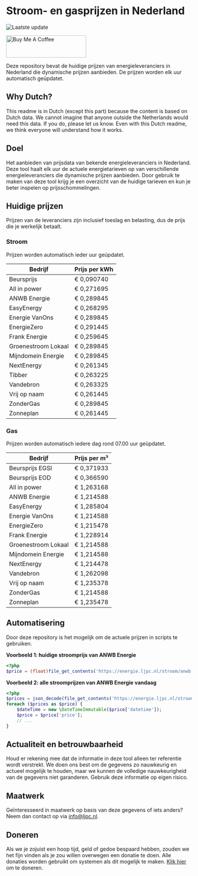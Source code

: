 # Stroom- en gasprijzen in Nederland

![Laatste update](https://img.shields.io/badge/laatste%20update-2024--11--02%2011%3A00%20CET-brightgreen)

<a href="https://www.buymeacoffee.com/Lars-" target="_blank"><img src="https://cdn.buymeacoffee.com/buttons/v2/default-orange.png" alt="Buy Me A Coffee" height="60" style="height: 60px !important;width: 217px !important;" ></a>

Deze repository bevat de huidige prijzen van energieleveranciers in Nederland die dynamische prijzen aanbieden. De prijzen worden elk uur automatisch geüpdatet.

## Why Dutch?

This readme is in Dutch (except this part) because the content is based on Dutch data. We cannot imagine that anyone outside the Netherlands would need this data. If you do, please let us know. Even with this Dutch readme, we think
everyone will understand how it works.

## Doel

Het aanbieden van prijsdata van bekende energieleveranciers in Nederland. Deze tool haalt elk uur de actuele energietarieven op van verschillende energieleveranciers die dynamische prijzen aanbieden. Door gebruik te maken van deze tool
krijg je een overzicht van de huidige tarieven en kun je beter inspelen op prijsschommelingen.

## Huidige prijzen

Prijzen van de leveranciers zijn inclusief toeslag en belasting, dus de prijs die je werkelijk betaalt.

### Stroom

Prijzen worden automatisch ieder uur geüpdatet.

 Bedrijf | Prijs per kWh 
---------|---------------
Beursprijs | € 0,090740
All in power | € 0,271695
ANWB Energie | € 0,289845
EasyEnergy | € 0,268295
Energie VanOns | € 0,289845
EnergieZero | € 0,291445
Frank Energie | € 0,259645
Groenestroom Lokaal | € 0,289845
Mijndomein Energie | € 0,289845
NextEnergy | € 0,261345
Tibber | € 0,263225
Vandebron | € 0,263325
Vrij op naam | € 0,261445
ZonderGas | € 0,289845
Zonneplan | € 0,261445


### Gas

Prijzen worden automatisch iedere dag rond 07.00 uur geüpdatet.

 Bedrijf | Prijs per m³ 
---------|--------------
Beursprijs EGSI | € 0,371933
Beursprijs EOD | € 0,366590
All in power | € 1,263168
ANWB Energie | € 1,214588
EasyEnergy | € 1,285804
Energie VanOns | € 1,214588
EnergieZero | € 1,215478
Frank Energie | € 1,228914
Groenestroom Lokaal | € 1,214588
Mijndomein Energie | € 1,214588
NextEnergy | € 1,214478
Vandebron | € 1,262098
Vrij op naam | € 1,235378
ZonderGas | € 1,214588
Zonneplan | € 1,235478


## Automatisering

Door deze repository is het mogelijk om de actuele prijzen in scripts te gebruiken.

**Voorbeeld 1: huidige stroomprijs van ANWB Energie**

```php
<?php
$price = (float)file_get_contents('https://energie.ljpc.nl/stroom/anwb-energie-nu.txt');

```

**Voorbeeld 2: alle stroomprijzen van ANWB Energie vandaag**

```php
<?php
$prices = json_decode(file_get_contents('https://energie.ljpc.nl/stroom/all-in-power-vandaag.json'),true);
foreach ($prices as $price) {
    $dateTime = new \DateTimeImmutable($price['datetime']);
    $price = $price['price'];
    // ...
}
```

## Actualiteit en betrouwbaarheid

Houd er rekening mee dat de informatie in deze tool alleen ter referentie wordt verstrekt. We doen ons best om de gegevens zo nauwkeurig en actueel mogelijk te houden, maar we kunnen de volledige nauwkeurigheid van de gegevens niet
garanderen. Gebruik deze informatie op eigen risico.

## Maatwerk

Geïnteresseerd in maatwerk op basis van deze gegevens of iets anders? Neem dan contact op
via [info@ljpc.nl](mailto:info@ljpc.nl?subject=Energie%20prijzen).

## Doneren

Als we je zojuist een hoop tijd, geld of gedoe bespaard hebben, zouden we het fijn vinden als je zou willen overwegen een
donatie te doen. Alle donaties worden gebruikt om systemen als dit mogelijk te
maken. [Klik hier](https://www.buymeacoffee.com/Lars-) om te doneren.
